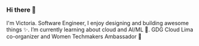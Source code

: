 ### Hi there 👋

I'm Victoria. Software Engineer, I enjoy designing and building awesome things ✨. I’m currently learning about cloud and AI/ML 🌱.
GDG Cloud Lima co-organizer and Women Techmakers Ambassador 💙
<!--
**vikyale/vikyale** is a ✨ _special_ ✨ repository because its `README.md` (this file) appears on your GitHub profile.

Here are some ideas to get you started:

-  I’m currently working on ...
- 🌱 I’m currently learning ...
- 👯 I’m looking to collaborate on ...
- 🤔 I’m looking for help with ...
- 💬 Ask me about ...
- 📫 How to reach me: ...
- 😄 Pronouns: ...
- ⚡ Fun fact: ...
-->
